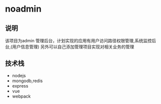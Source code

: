 # noadmin
## 说明
该项目为admin 管理后台，计划实现的应用有用户访问路径权限管理,系统监控后台,(用户信息管理)
另外可以自己添加管理项目实现对相关业务的管理
## 技术栈
- nodejs
- mongodb,redis
- express
- vue
- webpack
